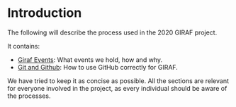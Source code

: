 # Introduction

The following will describe the process used in the 2020 GIRAF project.

It contains:

* [Giraf Events](giraf_events.md): What events we hold, how and why.
* [Git and Github](github.md): How to use GitHub correctly for GIRAF.

We have tried to keep it as concise as possible.
All the sections are relevant for everyone involved in the project, as every individual should be aware of the processes.
